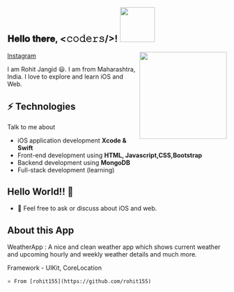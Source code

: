 <h2> 𝐇𝐞𝐥𝐥𝐨 𝐭𝐡𝐞𝐫𝐞, <𝚌𝚘𝚍𝚎𝚛𝚜/>! <img src='https://media.giphy.com/media/bcKmIWkUMCjVm/giphy.gif' width="80px"></h2>

<img align='right' src='https://media.giphy.com/media/du3J3cXyzhj75IOgvA/giphy.gif' width='200"'>

[Instagram](https://instagram.com/code_with_rohit?igshid=71vfqs608pnw)

I am Rohit Jangid 😃. I am from Maharashtra, India. I love to explore and learn iOS and Web.
## ⚡ Technologies
Talk to me about
- iOS application development **Xcode & Swift**
- Front-end development using **HTML, Javascript,CSS,Bootstrap**
- Backend development using **MongoDB**
- Full-stack development (learning)

## Hello World!! 🤔
- 💬 Feel free to ask or discuss about iOS and web.

## About this App

WeatherApp : A nice and clean weather app which shows current weather and upcoming hourly and weekly weather details and much more. 

Framework - UIKit, CoreLocation


```⭐️ From [rohit155](https://github.com/rohit155)```


